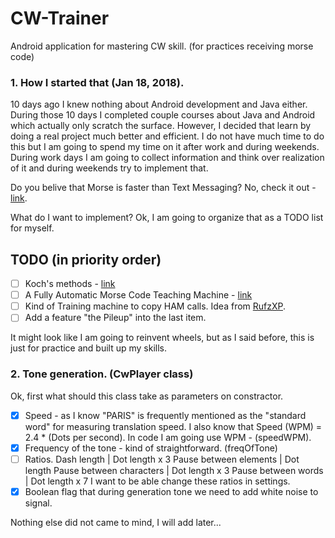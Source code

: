 # CW-Trainer
Android application for mastering CW skill. (for practices receiving morse code)

### 1. How I started that (Jan 18, 2018).
10 days ago I knew nothing about Android development and Java either. During those 10 days I completed couple courses about Java and Android which actually only scratch the surface. However, I decided that learn by doing a real project much better and efficient. I do not have much time to do this but I am going to spend my time on it after work and during weekends. During work days I am going to collect information and think over realization of it and during weekends try to implement that. 

Do you belive that Morse is faster than Text Messaging? No, check it out - [link](http://c2.com/morse/wiki.cgi?MorseFasterThanTextMessaging).

What do I want to implement? Ok, I am going to organize that as a TODO list for myself. 
## TODO (in priority order)
- [ ] Koch's methods - [link](http://www.justlearnmorsecode.com/koch.html)
- [ ] A Fully Automatic Morse Code Teaching Machine - [link](http://c2.com/morse/)
- [ ] Kind of Training machine to copy HAM calls. Idea from [RufzXP](http://www.rufzxp.net/).
- [ ] Add a feature "the Pileup" into the last item.

It might look like I am going to reinvent wheels, but as I said before, this is just for practice and built up my skills.

### 2. Tone generation. (CwPlayer class)
Ok, first what should this class take as parameters on constractor. 
- [x] Speed - as I know "PARIS" is frequently mentioned as the "standard word" for measuring translation speed. I also know that Speed (WPM) = 2.4 * (Dots per second). In code I am going use WPM - (speedWPM).
- [x] Frequency of the tone  -  kind of straightforward. (freqOfTone)
- [ ] Ratios. 
Dash length | Dot length x 3
Pause between elements | Dot length
Pause between characters | Dot length x 3
Pause between words | Dot length x 7
I want to be able change these ratios in settings.
- [x] Boolean flag that during generation tone we need to add white noise to signal.

Nothing else did not came to mind, I will add later...


